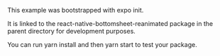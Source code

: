 This example was bootstrapped with expo init.

It is linked to the react-native-bottomsheet-reanimated package in the parent directory for development purposes.

You can run yarn install and then yarn start to test your package.